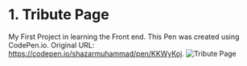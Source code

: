 # 1. Tribute Page

My First Project in learning the Front end. 
This Pen was created using CodePen.io. Original URL: https://codepen.io/shazarmuhammad/pen/KKWyKoj.
![Tribute Page](https://ibb.co/44PmYhP)

